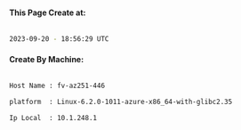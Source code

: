
   
#### This Page Create at:

```bash

2023-09-20 - 18:56:29 UTC

```

#### Create By Machine:

```bash

Host Name : fv-az251-446

platform  : Linux-6.2.0-1011-azure-x86_64-with-glibc2.35

Ip Local  : 10.1.248.1

```

